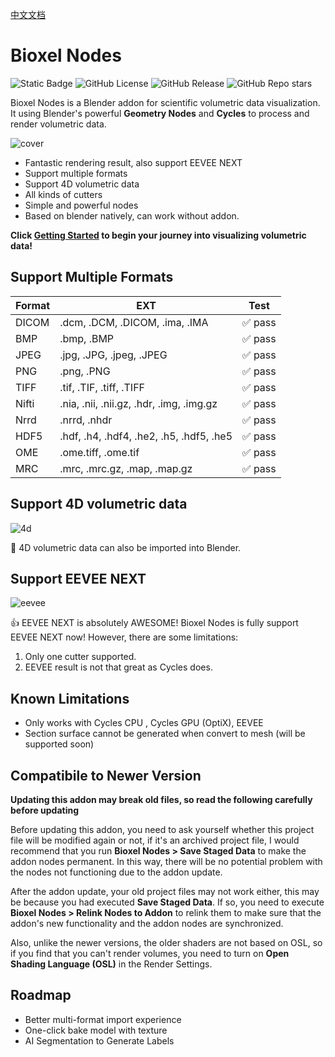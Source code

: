 [中文文档](https://uj6xfhbzp0.feishu.cn/wiki/Qx3VwHuNPimeI8kr6nDcvl1DnHf?from=from_copylink)

# Bioxel Nodes

![Static Badge](https://img.shields.io/badge/Blender-orange?style=for-the-badge&logo=blender&logoColor=white)
![GitHub License](https://img.shields.io/github/license/OmooLab/BioxelNodes?style=for-the-badge)
![GitHub Release](https://img.shields.io/github/v/release/OmooLab/BioxelNodes?style=for-the-badge)
![GitHub Repo stars](https://img.shields.io/github/stars/OmooLab/BioxelNodes?style=for-the-badge)

Bioxel Nodes is a Blender addon for scientific volumetric data visualization. It using Blender's powerful **Geometry Nodes** and **Cycles** to process and render volumetric data.

![cover](https://omoolab.github.io/BioxelNodes/latest/assets/cover.png)

-   Fantastic rendering result, also support EEVEE NEXT
-   Support multiple formats
-   Support 4D volumetric data
-   All kinds of cutters
-   Simple and powerful nodes
-   Based on blender natively, can work without addon.

**Click [Getting Started](https://omoolab.github.io/BioxelNodes/latest/installation) to begin your journey into visualizing volumetric data!**

## Support Multiple Formats

| Format | EXT                                      | Test    |
| ------ | ---------------------------------------- | ------- |
| DICOM  | .dcm, .DCM, .DICOM, .ima, .IMA           | ✅ pass |
| BMP    | .bmp, .BMP                               | ✅ pass |
| JPEG   | .jpg, .JPG, .jpeg, .JPEG                 | ✅ pass |
| PNG    | .png, .PNG                               | ✅ pass |
| TIFF   | .tif, .TIF, .tiff, .TIFF                 | ✅ pass |
| Nifti  | .nia, .nii, .nii.gz, .hdr, .img, .img.gz | ✅ pass |
| Nrrd   | .nrrd, .nhdr                             | ✅ pass |
| HDF5   | .hdf, .h4, .hdf4, .he2, .h5, .hdf5, .he5 | ✅ pass |
| OME    | .ome.tiff, .ome.tif                      | ✅ pass |
| MRC    | .mrc, .mrc.gz, .map, .map.gz             | ✅ pass |

## Support 4D volumetric data

![4d](https://omoolab.github.io/BioxelNodes/latest/assets/4d-time.gif)

🥰 4D volumetric data can also be imported into Blender.

## Support EEVEE NEXT

![eevee](https://omoolab.github.io/BioxelNodes/latest/assets/eevee.gif)

👍 EEVEE NEXT is absolutely AWESOME! Bioxel Nodes is fully support EEVEE NEXT now! However, there are some limitations:

1. Only one cutter supported.
2. EEVEE result is not that great as Cycles does.

## Known Limitations

-   Only works with Cycles CPU , Cycles GPU (OptiX), EEVEE
-   Section surface cannot be generated when convert to mesh (will be supported soon)

## Compatibile to Newer Version

**Updating this addon may break old files, so read the following carefully before updating**

Before updating this addon, you need to ask yourself whether this project file will be modified again or not, if it's an archived project file, I would recommend that you run **Bioxel Nodes > Save Staged Data** to make the addon nodes permanent. In this way, there will be no potential problem with the nodes not functioning due to the addon update.

After the addon update, your old project files may not work either, this may be because you had executed **Save Staged Data**. If so, you need to execute **Bioxel Nodes > Relink Nodes to Addon** to relink them to make sure that the addon's new functionality and the addon nodes are synchronized.

Also, unlike the newer versions, the older shaders are not based on OSL, so if you find that you can't render volumes, you need to turn on **Open Shading Language (OSL)** in the Render Settings.

## Roadmap

-   Better multi-format import experience
-   One-click bake model with texture
-   AI Segmentation to Generate Labels
